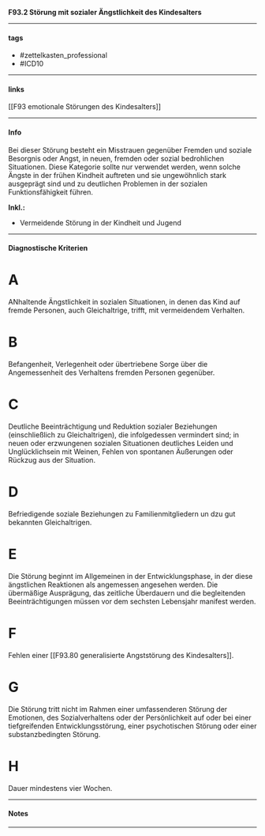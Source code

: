 __F93.2 Störung mit sozialer Ängstlichkeit des Kindesalters__

___________________________________________
#### tags

- #zettelkasten_professional
- #ICD10 
___________________________________________
#### links

[[F93 emotionale Störungen des Kindesalters]]

___________________________________________
#### Info
Bei dieser Störung besteht ein Misstrauen gegenüber Fremden und soziale Besorgnis oder Angst, in neuen, fremden oder sozial bedrohlichen Situationen. Diese Kategorie sollte nur verwendet werden, wenn solche Ängste in der frühen Kindheit auftreten und sie ungewöhnlich stark ausgeprägt sind und zu deutlichen Problemen in der sozialen Funktionsfähigkeit führen.

__Inkl.:__
- Vermeidende Störung in der Kindheit und Jugend
___________________________________________
#### Diagnostische Kriterien

# A
ANhaltende Ängstlichkeit in sozialen Situationen, in denen das Kind auf fremde Personen, auch Gleichaltrige, trifft, mit vermeidendem Verhalten.

# B
Befangenheit, Verlegenheit oder übertriebene Sorge über die Angemessenheit des Verhaltens fremden Personen gegenüber.

# C
Deutliche Beeinträchtigung und Reduktion sozialer Beziehungen (einschließlich zu Gleichaltrigen), die infolgedessen vermindert sind; in neuen oder erzwungenen sozialen Situationen deutliches Leiden und Unglücklichsein mit Weinen, Fehlen von spontanen Äußerungen oder Rückzug aus der Situation.

# D
Befriedigende soziale Beziehungen zu Familienmitgliedern un dzu gut bekannten Gleichaltrigen.

# E
Die Störung beginnt im Allgemeinen in der Entwicklungsphase, in der diese ängstlichen Reaktionen als angemessen angesehen werden. Die übermäßige Ausprägung, das zeitliche Überdauern und die begleitenden Beeinträchtigungen müssen vor dem sechsten Lebensjahr manifest werden.

# F
Fehlen einer [[F93.80 generalisierte Angststörung des Kindesalters]].

# G
Die Störung tritt nicht im Rahmen einer umfassenderen Störung der Emotionen, des Sozialverhaltens oder der Persönlichkeit auf oder bei einer tiefgreifenden Entwicklungsstörung, einer psychotischen Störung oder einer substanzbedingten Störung.

# H
Dauer mindestens vier Wochen.
___________________________________________
#### Notes

___________________________________________

